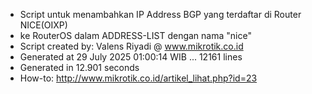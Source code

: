 - Script untuk menambahkan IP Address BGP yang terdaftar di Router NICE(OIXP)
- ke RouterOS dalam ADDRESS-LIST dengan nama "nice"
- Script created by: Valens Riyadi @ www.mikrotik.co.id
- Generated at 29 July 2025 01:00:14 WIB ... 12161 lines
- Generated in 12.901 seconds
- How-to: http://www.mikrotik.co.id/artikel_lihat.php?id=23
